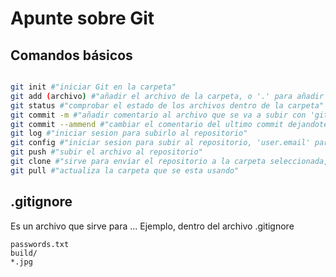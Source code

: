 # Apunte sobre Git 

## Comandos básicos

```bash

git init #"iniciar Git en la carpeta"
git add (archivo) #"añadir el archivo de la carpeta, o '.' para añadir todo"
git status #"comprobar el estado de los archivos dentro de la carpeta"
git commit -m #"añadir comentario al archivo que se va a subir con 'git add'"
git commit --ammend #"cambiar el comentario del ultimo commit dejandote ver los anteriores commits"
git log #"iniciar sesion para subirlo al repositorio"
git config #"iniciar sesion para subir al repositorio, 'user.email' para poner el mail y 'user.name' para poner el nombre"
git push #"subir el archivo al repositorio"
git clone #"sirve para enviar el repositorio a la carpeta seleccionada, usando el mismo link"
git pull #"actualiza la carpeta que se esta usando"

```
## .gitignore
Es un archivo que sirve para ...
Ejemplo, dentro del archivo .gitignore

```
passwords.txt
build/
*.jpg

```
